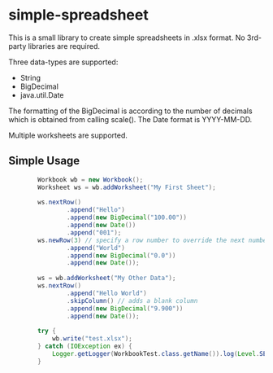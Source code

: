 # simple-spreadsheet

This is a small library to create simple spreadsheets in .xlsx format.  No 3rd-party libraries are required.

Three data-types are supported:

* String
* BigDecimal
* java.util.Date

The formatting of the BigDecimal is according to the number of decimals which is obtained from calling scale().  The Date format is YYYY-MM-DD.

Multiple worksheets are supported.

## Simple Usage

```java
        Workbook wb = new Workbook();
        Worksheet ws = wb.addWorksheet("My First Sheet");
        
        ws.nextRow()
                .append("Hello")
                .append(new BigDecimal("100.00"))
                .append(new Date())
                .append("001");
        ws.newRow(3) // specify a row number to override the next number
                .append("World")
                .append(new BigDecimal("0.0"))
                .append(new Date());
        
        ws = wb.addWorksheet("My Other Data");
        ws.nextRow()
                .append("Hello World")
                .skipColumn() // adds a blank column
                .append(new BigDecimal("9.900"))
                .append(new Date());
        
        try {
            wb.write("test.xlsx");
        } catch (IOException ex) {
            Logger.getLogger(WorkbookTest.class.getName()).log(Level.SEVERE, null, ex);
        }
```
